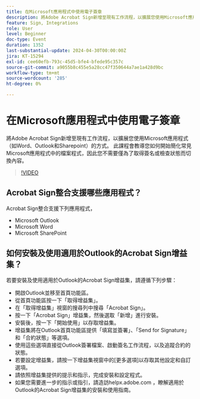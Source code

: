 ```yaml
---
title: 在Microsoft應用程式中使用電子簽章
description: 將Adobe Acrobat Sign新增至現有工作流程，以擴展您使用Microsoft應用程式（如Word、Outlook和Sharepoint）的方式。
feature: Sign, Integrations
role: User
level: Beginner
doc-type: Event
duration: 1352
last-substantial-update: 2024-04-30T00:00:00Z
jira: KT-15294
exl-id: cee60efb-793c-45d5-bfe4-bfede95c357c
source-git-commit: a9055b8c455e5a28cc47f350644a7ae1a428d9bc
workflow-type: tm+mt
source-wordcount: '285'
ht-degree: 0%

---
```


# 在Microsoft應用程式中使用電子簽章

將Adobe Acrobat Sign新增至現有工作流程，以擴展您使用Microsoft應用程式（如Word、Outlook和Sharepoint）的方式。 此課程會教導您如何開始簡化常見Microsoft應用程式中的檔案程式，因此您不需要僅為了取得簽名或檢查狀態而切換內容。

>[!VIDEO](https://video.tv.adobe.com/v/3455061/?learn=on&captions=chi_hant)

## Acrobat Sign整合支援哪些應用程式？

Acrobat Sign整合支援下列應用程式，

* Microsoft Outlook
* Microsoft Word
* Microsoft SharePoint

## 如何安裝及使用適用於Outlook的Acrobat Sign增益集？

若要安裝及使用適用於Outlook的Acrobat Sign增益集，請遵循下列步驟：

* 開啟Outlook並移至首頁功能區。
* 從首頁功能區按一下「取得增益集」。
* 在「取得增益集」視窗的搜尋列中搜尋「Acrobat Sign」。
* 按一下「Acrobat Sign」增益集，然後選取「新增」進行安裝。
* 安裝後，按一下「開始使用」以存取增益集。
* 增益集將在Outlook首頁功能區提供「填寫並簽署」、「Send for Signature」和「合約狀態」等選項。
* 使用這些選項直接從Outlook簽署檔案、啟動簽名工作流程，以及追蹤合約的狀態。
* 若要設定增益集，請按一下增益集視窗中的[更多選項]以存取其他設定和自訂選項。
* 請依照增益集提供的提示和指示，完成安裝和設定程式。
* 如果您需要進一步的指示或指引，請造訪helpx.adobe.com ，瞭解適用於Outlook的Acrobat Sign增益集的安裝和使用指南。
